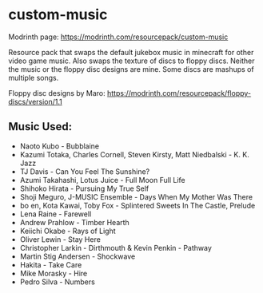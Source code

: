 # custom-music

Modrinth page: https://modrinth.com/resourcepack/custom-music

Resource pack that swaps the default jukebox music in minecraft for other video game music. Also swaps the texture of discs to floppy discs. 
Neither the music or the floppy disc designs are mine. Some discs are mashups of multiple songs.

Floppy disc designs by Maro: https://modrinth.com/resourcepack/floppy-discs/version/1.1

## Music Used:
* Naoto Kubo - Bubblaine
* Kazumi Totaka, Charles Cornell, Steven Kirsty, Matt Niedbalski - K. K. Jazz
* TJ Davis - Can You Feel The Sunshine?
* Azumi Takahashi, Lotus Juice - Full Moon Full Life
* Shihoko Hirata - Pursuing My True Self
* Shoji Meguro, J-MUSIC Ensemble - Days When My Mother Was There
* bo en, Kota Kawai, Toby Fox - Splintered Sweets In The Castle, Prelude
* Lena Raine - Farewell
* Andrew Prahlow - Timber Hearth
* Keiichi Okabe - Rays of Light
* Oliver Lewin - Stay Here
* Christopher Larkin - Dirthmouth & Kevin Penkin - Pathway
* Martin Stig Andersen - Shockwave
* Hakita - Take Care
* Mike Morasky - Hire
* Pedro Silva - Numbers
